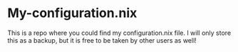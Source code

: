 # My-configuration.nix
This is a repo where you could find my configuration.nix file. I will only store this as a backup, but it is free to be taken by other users as well!
